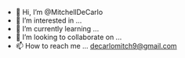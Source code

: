 - 👋 Hi, I’m @MitchellDeCarlo
- 👀 I’m interested in ... 
- 🌱 I’m currently learning ...
- 💞️ I’m looking to collaborate on ...
- 📫 How to reach me ... decarlomitch9@gmail.com

<!---
MitchellDeCarlo/MitchellDeCarlo is a ✨ special ✨ repository because its `README.md` (this file) appears on your GitHub profile.
You can click the Preview link to take a look at your changes.
--->
